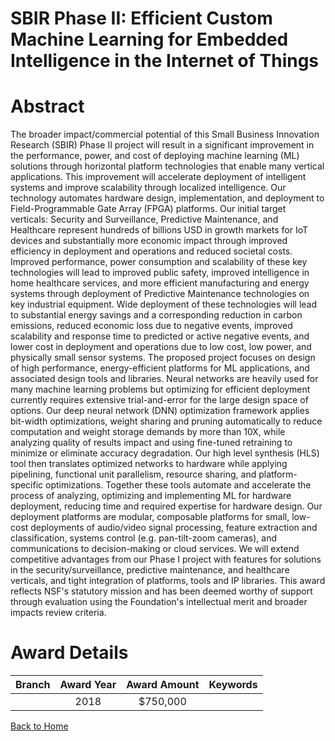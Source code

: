 
SBIR Phase II: Efficient Custom Machine Learning for Embedded Intelligence in the Internet of Things
====================================================================================================

# Abstract


The broader impact/commercial potential of this Small Business Innovation Research (SBIR) Phase II project will result in a significant improvement in the performance, power, and cost of deploying machine learning (ML) solutions through horizontal platform technologies that enable many vertical applications. This improvement will accelerate deployment of intelligent systems and improve scalability through localized intelligence. Our technology automates hardware design, implementation, and deployment to Field-Programmable Gate Array (FPGA) platforms. Our initial target verticals: Security and Surveillance, Predictive Maintenance, and Healthcare represent hundreds of billions USD in growth markets for IoT devices and substantially more economic impact through improved efficiency in deployment and operations and reduced societal costs. Improved performance, power consumption and scalability of these key technologies will lead to improved public safety, improved intelligence in home healthcare services, and more efficient manufacturing and energy systems through deployment of Predictive Maintenance technologies on key industrial equipment. Wide deployment of these technologies will lead to substantial energy savings and a corresponding reduction in carbon emissions, reduced economic loss due to negative events, improved scalability and response time to predicted or active negative events, and lower cost in deployment and operations due to low cost, low power, and physically small sensor systems. The proposed project focuses on design of high performance, energy-efficient platforms for ML applications, and associated design tools and libraries. Neural networks are heavily used for many machine learning problems but optimizing for efficient deployment currently requires extensive trial-and-error for the large design space of options. Our deep neural network (DNN) optimization framework applies bit-width optimizations, weight sharing and pruning automatically to reduce computation and weight storage demands by more than 10X, while analyzing quality of results impact and using fine-tuned retraining to minimize or eliminate accuracy degradation. Our high level synthesis (HLS) tool then translates optimized networks to hardware while applying pipelining, functional unit parallelism, resource sharing, and platform-specific optimizations. Together these tools automate and accelerate the process of analyzing, optimizing and implementing ML for hardware deployment, reducing time and required expertise for hardware design. Our deployment platforms are modular, composable platforms for small, low-cost deployments of audio/video signal processing, feature extraction and classification, systems control (e.g. pan-tilt-zoom cameras), and communications to decision-making or cloud services. We will extend competitive advantages from our Phase I project with features for solutions in the security/surveillance, predictive maintenance, and healthcare verticals, and tight integration of platforms, tools and IP libraries. This award reflects NSF's statutory mission and has been deemed worthy of support through evaluation using the Foundation's intellectual merit and broader impacts review criteria.  

# Award Details

|Branch|Award Year|Award Amount|Keywords|
| :---: | :---: | :---: | :---: |
||2018|$750,000||
  
  


[Back to Home](https://github.com/chrischow/dod_sbir_awards/Reports/JT/#422)